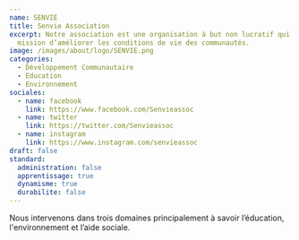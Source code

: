```yaml
---
name: SENVIE
title: Senvie Association
excerpt: Notre association est une organisation à but non lucratif qui a pour
  mission d’améliorer les conditions de vie des communautés.
image: /images/about/logo/SENVIE.png
categories:
  - Développement Communautaire
  - Education
  - Environnement
sociales:
  - name: facebook
    link: https://www.facebook.com/Senvieassoc
  - name: twitter
    link: https://twitter.com/Senvieassoc
  - name: instagram
    link: https://www.instagram.com/senvieassoc
draft: false
standard:
  administration: false
  apprentissage: true
  dynamisme: true
  durabilite: false
---
```


Nous intervenons dans trois domaines principalement à savoir l’éducation, l'environnement et l’aide sociale.